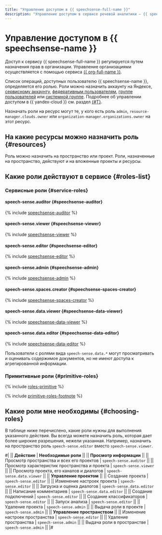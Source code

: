 ```yaml
---
title: "Управление доступом в {{ speechsense-full-name }}"
description: "Управление доступом в сервисе речевой аналитики — {{ speechsense-full-name }}. Чтобы разрешить доступ к ресурсам сервиса {{ speechsense-name }}, назначьте пользователю нужные роли из приведенного списка."
---
```


# Управление доступом в {{ speechsense-name }}

Доступ к сервису {{ speechsense-full-name }} регулируется путем назначения прав в организации. Управление организациями осуществляется с помощью сервиса [{{ org-full-name }}](../../organization/).

Список операций, доступных пользователю {{ speechsense-name }}, определяется его ролью. Роли можно назначить аккаунту на Яндексе, [сервисному аккаунту](../../iam/concepts/users/service-accounts.md), [федеративным пользователям](../../iam/concepts/federations.md), [группе пользователей](../../organization/operations/manage-groups.md) или [системной группе](../../iam/concepts/access-control/system-group.md). Подробнее об управлении доступом в {{ yandex-cloud }} см. раздел [{#T}](../../iam/concepts/access-control/index.md).

Назначать роли на ресурс могут те, у кого есть роль `admin`, `resource-manager.clouds.owner` или `organization-manager.organizations.owner` на этот ресурс.

## На какие ресурсы можно назначить роль {#resources}

Роль можно назначить на пространство или проект. Роли, назначенные на пространство, действуют и на вложенные проекты и ресурсы.

## Какие роли действуют в сервисе {#roles-list}

### Сервисные роли {#service-roles}

#### speech-sense.auditor {#speechsense-auditor}

{% include [speechsense-auditor](../../_roles/speech-sense/auditor.md) %}

#### speech-sense.viewer {#speechsense-viewer}

{% include [speechsense-viewer](../../_roles/speech-sense/viewer.md) %}

#### speech-sense.editor {#speechsense-editor}

{% include [speechsense-editor](../../_roles/speech-sense/editor.md) %}

#### speech-sense.admin {#speechsense-admin}

{% include [speechsense-admin](../../_roles/speech-sense/admin.md) %}

#### speech-sense.spaces.creator {#speechsense-spaces-creator}

{% include [speechsense-spaces-creator](../../_roles/speech-sense/spaces/creator.md) %}

#### speech-sense.data.viewer {#speechsense-data-viewer}

{% include [speechsense-data-viewer](../../_roles/speech-sense/data/viewer.md) %}

#### speech-sense.data.editor {#speechsense-data-editor}

{% include [speechsense-data-editor](../../_roles/speech-sense/data/editor.md) %}

Пользователи с ролями вида `speech-sense.data.*` могут просматривать и оценивать содержимое документов, но не имеют доступа к агрегированной информации.

### Примитивные роли {#primitive-roles}

{% include [roles-primitive](../../_includes/roles-primitive.md) %}

{% include [primitive-roles-footnote](../../_includes/primitive-roles-footnote.md) %}

## Какие роли мне необходимы {#choosing-roles}

В таблице ниже перечислено, какие роли нужны для выполнения указанного действия. Вы всегда можете назначить роль, которая дает более широкие разрешения, нежели указанная. Например, назначить на пространство роль `speech-sense.editor` вместо `speech-sense.viewer`.

#|
|| **Действие** | **Необходимые роли** ||
|| **Просмотр информации** ||
|| Просмотр пространства и всех его проектов | `speech-sense.auditor` ||
|| Просмотр характеристик пространства и проекта | `speech-sense.viewer` ||
|| Просмотр проекта, его каналов и диалогов | `speech-sense.data.viewer` ||
|| **Управление проектом** ||
|| Создание проекта | `speech-sense.editor` ||
|| Изменение настроек проекта | `speech-sense.editor` ||
|| Загрузка и оценка диалогов | `speech-sense.data.editor` ||
|| Написание комментариев | `speech-sense.data.editor` ||
|| Создание подключений | `speech-sense.editor` ||
|| Создание классификаторов | `speech-sense.editor` ||
|| Запуск анализа | `speech-sense.editor` ||
|| Удаление проекта | `speech-sense.admin` ||
|| Выдача роли в проекте | `speech-sense.admin` ||
|| **Управление пространством** ||
|| Изменение настроек пространства | `speech-sense.editor` ||
|| Удаление пространства | `speech-sense.admin` ||
|| Выдача роли в пространстве | `speech-sense.admin` ||
|#
